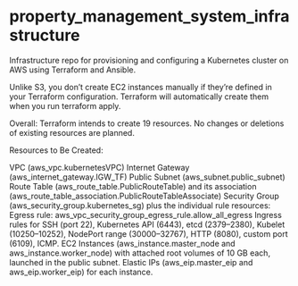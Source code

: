 # property_management_system_infrastructure
Infrastructure repo for provisioning and configuring a Kubernetes cluster on AWS using Terraform and Ansible. 

Unlike S3, you don’t create EC2 instances manually if they’re defined in your Terraform configuration. Terraform will automatically create them when you run terraform apply.

Overall:
Terraform intends to create 19 resources. No changes or deletions of existing resources are planned.

Resources to Be Created:

VPC (aws_vpc.kubernetesVPC)
Internet Gateway (aws_internet_gateway.IGW_TF)
Public Subnet (aws_subnet.public_subnet)
Route Table (aws_route_table.PublicRouteTable) and its association (aws_route_table_association.PublicRouteTableAssociate)
Security Group (aws_security_group.kubernetes_sg) plus the individual rule resources:
Egress rule: aws_vpc_security_group_egress_rule.allow_all_egress
Ingress rules for SSH (port 22), Kubernetes API (6443), etcd (2379–2380), Kubelet (10250–10252), NodePort range (30000–32767), HTTP (8080), custom port (6109), ICMP.
EC2 Instances (aws_instance.master_node and aws_instance.worker_node) with attached root volumes of 10 GB each, launched in the public subnet.
Elastic IPs (aws_eip.master_eip and aws_eip.worker_eip) for each instance.